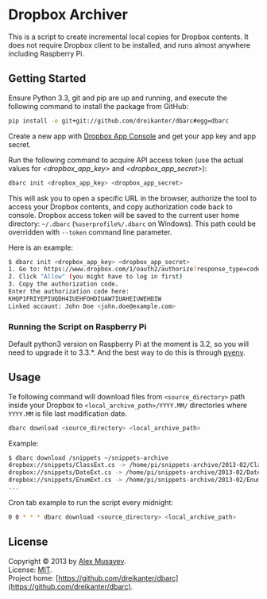 # Dropbox Archiver

This is a script to create incremental local copies for Dropbox contents. It does not require Dropbox client to be installed, and runs almost anywhere including Raspberry Pi.

## Getting Started

Ensure Python 3.3, git and pip are up and running, and execute the following command to install the package from GitHub:

```bash
pip install -e git+git://github.com/dreikanter/dbarc#egg=dbarc
```

Create a new app with [Dropbox App Console](https://www.dropbox.com/developers/apps) and get your app key and app secret.

Run the following command to acquire API access token (use the actual values for _<dropbox_app_key>_ and _<dropbox_app_secret>_):

```bash
dbarc init <dropbox_app_key> <dropbox_app_secret>
```

This will ask you to open a specific URL in the browser, authorize the tool to access your Dropbox contents, and copy authorization code back to console. Dropbox access token will be saved to the current user home directory: `~/.dbarc` (`%userprofile%/.dbarc` on Windows). This path could be overridden with `--token` command line parameter.

Here is an example:

```bash
$ dbarc init <dropbox_app_key> <dropbox_app_secret>
1. Go to: https://www.dropbox.com/1/oauth2/authorize?response_type=code&client_id=1
2. Click "Allow" (you might have to log in first)
3. Copy the authorization code.
Enter the authorization code here:
KHQP1FRIYEPIUQDH4IUEHFOHDIUAW7IUAHEIUWEHDIW
Linked account: John Doe <john.doe@example.com>
```

### Running the Script on Raspberry Pi

Default python3 version on Raspberry Pi at the moment is 3.2, so you will need to upgrade it to 3.3.*. And the best way to do this is through [pyenv](https://github.com/yyuu/pyenv).

## Usage

Te following command will download files from `<source_directory>` path inside your Dropbox to `<local_archive_path>/YYYY.MM/` directories where `YYYY.MM` is file last modification date.

```bash
dbarc download <source_directory> <local_archive_path>
```

Example:

```bash
$ dbarc download /snippets ~/snippets-archive
dropbox://snippets/ClassExt.cs -> /home/pi/snippets-archive/2013-02/ClassExt.cs
dropbox://snippets/DateExt.cs -> /home/pi/snippets-archive/2013-02/DateExt.cs
dropbox://snippets/EnumExt.cs -> /home/pi/snippets-archive/2013-02/EnumExt.cs
...
```

Cron tab example to run the script every midnight:

```bash
0 0 * * * dbarc download <source_directory> <local_archive_path>
```

## License

Copyright &copy; 2013 by [Alex Musayev](http://alex.musayev.com).  
License: [MIT](http://opensource.org/licenses/MIT).  
Project home: [https://github.com/dreikanter/dbarc](https://github.com/dreikanter/dbarc).

